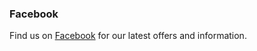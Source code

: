 ### Facebook

Find us on [Facebook](https://www.facebook.com/profile.php?id=100009550519978) for our latest offers and information.
